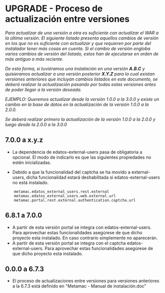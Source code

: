 # UPGRADE - Proceso de actualización entre versiones

*Para actualizar de una versión a otra es suficiente con actualizar el WAR a la última versión. El siguiente listado presenta aquellos cambios de versión en los que no es suficiente con actualizar y que requieren por parte del instalador tener más cosas en cuenta. Si el cambio de versión engloba varios cambios de versión del listado, estos han de ejecutarse en orden de más antiguo a más reciente.*

*De esta forma, si tuviéramos una instalación en una versión **A.B.C** y quisieramos actualizar a una versión posterior **X.Y.Z** para la cual existan versiones anteriores que incluyan cambios listados en este documento, se deberá realizar la actualización pasando por todas estas versiones antes de poder llegar a la versión deseada.*

*EJEMPLO: Queremos actualizar desde la versión 1.0.0 a la 3.0.0 y existe un cambio en la base de datos en la actualización de la versión 1.0.0 a la 2.0.0.*

*Se deberá realizar primero la actualización de la versión 1.0.0 a la 2.0.0 y luego desde la 2.0.0 a la 3.0.0*

## 7.0.0 a x.y.z
* La dependencia de edatos-external-users pasa de obligatoria a opcional. El modo de indicarlo es que las siguientes propiedades no estén inicializadas. 

* Debido a que la funcionalidad del captcha se ha movido a external-users, dicha funcionalidad estará deshabilitada si edatos-external-users no está instalado.

```
    metamac.edatos_external_users.rest.external
    metamac.edatos_external_users.web.external.url
    metamac.portal.rest.external.authentication.captcha.url
```

## 6.8.1 a 7.0.0

* A partir de esta versión portal se integra con edatos-external-users. Para aprovechar estas funcionalidades asegúrese de que dicho proyecto esta instalado. En caso contrario simplemente no aparecerán. 
* A partir de esta versión portal se integra con el captcha edatos-external-users. Para aprovechar estas funcionalidades asegúrese de que dicho proyecto esta instalado.

## 0.0.0 a 6.7.3
* El proceso de actualizaciones entre versiones para versiones anteriores a la 6.7.3 está definido en "Metamac - Manual de instalación.doc"
